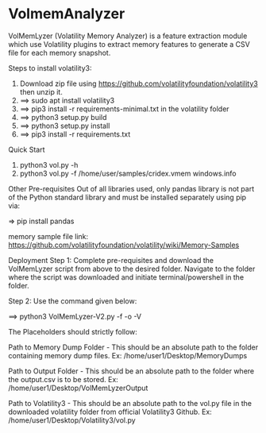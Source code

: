 # VolmemAnalyzer
VolMemLyzer (Volatility Memory Analyzer) is a feature extraction module which use Volatility plugins to extract memory features to generate a CSV file for each memory snapshot.


Steps to install volatility3:

1. Download zip file using https://github.com/volatilityfoundation/volatility3  then unzip it.
2. ==> sudo apt install volatility3 
3. ==>  pip3 install -r requirements-minimal.txt
   in the volatility folder
4. ==> python3 setup.py build 
5. ==> python3 setup.py install
6. ==> pip3 install -r requirements.txt


Quick Start 
1. python3 vol.py -h
2. python3 vol.py -f /home/user/samples/cridex.vmem windows.info 

Other Pre-requisites
Out of all libraries used, only pandas library is not part of the Python standard library and must be installed separately using pip via:

  =>  pip install pandas

memory sample file link:
https://github.com/volatilityfoundation/volatility/wiki/Memory-Samples

Deployment
Step 1:
Complete pre-requisites and download the VolMemLyzer script from above to the desired folder. Navigate to the folder where the script was downloaded and initiate terminal/powershell in the folder.

Step 2:
Use the command given below:

==>   python3 VolMemLyzer-V2.py -f <Path to Memory Dump Folder> -o <Path to Output Folder> -V <Path to Volatility3>

The Placeholders should strictly follow:

Path to Memory Dump Folder - This should be an absolute path to the folder containing memory dump files. Ex: /home/user1/Desktop/MemoryDumps

Path to Output Folder - This should be an absolute path to the folder where the output.csv is to be stored. Ex: /home/user1/Desktop/VolMemLyzerOutput

Path to Volatility3 - This should be an absolute path to the vol.py file in the downloaded volatility folder from official Volatility3 Github. Ex: /home/user1/Desktop/Volatility3/vol.py




